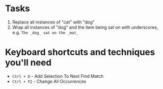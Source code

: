 # Tasks

1. Replace all instances of "cat" with "dog"
2. Wrap all instances of "dog" and the item being sat on with underscores, e.g. `The _dog_ sat on the _mat_`

# Keyboard shortcuts and techniques you'll need

- `Ctrl + D` - Add Selection To Next Find Match
- `Ctrl + F2` - Change All Occurrences
